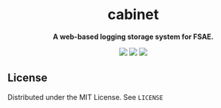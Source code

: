 <div style="text-align: center;">

# cabinet

<p>
  <b>A web-based logging storage system for FSAE.</b>
</p>

[![](https://github.com/illinois-tech-motorsports/cabinet/actions/workflows/build.yml/badge.svg)](https://github.com/illinois-tech-motorsports/cabinet/actions/workflows/build.yml)
[![](https://img.shields.io/github/license/illinois-tech-motorsports/cabinet)](https://github.com/illinois-tech-motorsports/cabinet/blob/main/LICENSE)
[![](https://img.shields.io/tokei/lines/github/illinois-tech-motorsports/cabinet)](https://github.com/illinois-tech-motorsports/cabinet)
</div>

## License

Distributed under the MIT License. See `LICENSE`
